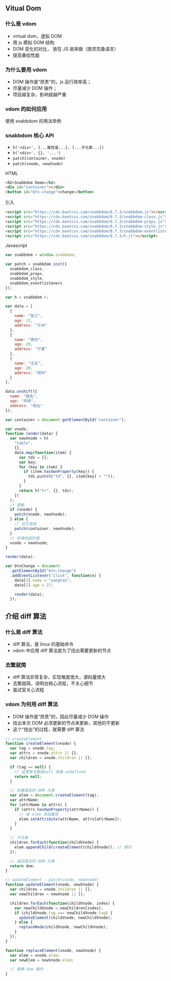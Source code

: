## Vitual Dom

### 什么是 vdom

- virtual dom，虚拟 DOM
- 用 js 模拟 DOM 结构
- DOM 变化的对比， 放在 JS 层来做（图灵完备语言）
- 提高重绘性能

### 为什么要用 vdom

- DOM 操作是“昂贵”的，js 运行效率高；
- 尽量减少 DOM 操作；
- 项目越复杂，影响就越严重

### vdom 的如何应用

使用 snabbdom 的用法举例

### snabbdom 核心 API

- `h('<div>', {...属性值...}, [...子元素...])`
- `h('<div>', {}, '...')`
- `patch(container, vnode)`
- `patch(vnode, newVnode)`

HTML

```html
<h2>Snabbdom Demo</h2>
<div id="container"></div>
<button id="btn-change">change</button>
```

引入

```html
<script src="https://cdn.bootcss.com/snabbdom/0.7.3/snabbdom.js"></script>
<script src="https://cdn.bootcss.com/snabbdom/0.7.3/snabbdom-class.js"></script>
<script src="https://cdn.bootcss.com/snabbdom/0.7.3/snabbdom-props.js"></script>
<script src="https://cdn.bootcss.com/snabbdom/0.7.3/snabbdom-style.js"></script>
<script src="https://cdn.bootcss.com/snabbdom/0.7.3/snabbdom-eventlisteners.js"></script>
<script src="https://cdn.bootcss.com/snabbdom/0.7.3/h.js"></script>
```

Javascript

```javascript
var snabbdom = window.snabbdom;

var patch = snabbdom.init({
  snabbdom_class,
  snabbdom_props,
  snabbdom_style,
  snabbdom_eventlisteners
});

var h = snabbdom.h;

var data = [
  {
    name: "张三",
    age: 22,
    address: "兰州"
  },
  {
    name: "李四",
    age: 28,
    address: "宁夏"
  },
  {
    name: "王五",
    age: 20,
    address: "郑州"
  }
];

data.unshift({
  name: "姓名",
  age: "年龄",
  address: "地址"
});

var container = document.getElementById("container");

var vnode;
function render(data) {
  var newVnode = h(
    "table",
    {},
    data.map(function(item) {
      var tds = [];
      var key;
      for (key in item) {
        if (item.hasOwnProperty(key)) {
          tds.push(h("td", {}, item[key] + ""));
        }
      }
      return h("tr", {}, tds);
    })
  );
  // 更新
  if (vnode) {
    patch(vnode, newVnode);
  } else {
    // 初次渲染
    patch(container, newVnode);
  }
  // 存储当前的值
  vnode = newVnode;
}

render(data);

var btnChange = document
  .getElementById("btn-change")
  .addEventListener("click", function(e) {
    data[1].name = "yangtao";
    data[2].age = 27;

    render(data);
  });
```

## 介绍 diff 算法

### 什么是 diff 算法

- diff 算法，是 linux 的基础命令
- vdom 中应用 diff 算法是为了找出需要更新的节点

### 去繁就简

- diff 算法非常复杂，实现难度很大，源码量很大
- 去繁就简，讲明白核心流程，不关心细节
- 面试官关心流程

### vdom 为何用 diff 算法

- DOM 操作是“昂贵”的，因此尽量减少 DOM 操作
- 找出本次 DOM 必须更新的节点来更新，其他的不更新
- 这个“找出”的过程，就需要 diff 算法

```javascript
// createElement
function createElement(vnode) {
  var tag = vnode.tag;
  var attrs = vnode.attrs || {};
  var children = vnode.children || [];

  if (tag == null) {
    // 这里有可能是null 或者 undefined
    return null;
  }

  // 创建真实的 DOM 元素
  var elem = document.createElement(tag);
  var attrName;
  for (attrName in attrs) {
    if (attrs.hasOwnProperty(attrName)) {
      // 给 elem 添加属性
      elem.setAttribute(attrName, attrs[attrName]);
    }
  }

  // 子元素
  children.forEach(function(childVnode) {
    elem.appendChild(createElement(childVnode)); // 递归
  });

  // 返回真实的 DOM 元素
  return dom;
}

// updateElement - patch(vnode, newVnode)
function updateElement(vnode, newVnode) {
  var children = vnode.children || [];
  var newChildren = newVnode || [];

  children.forEach(function(childVnode, index) {
    var newChildVnode = newChildren[index];
    if (childVnode.tag === newChildVnode.tag) {
      updateElement(childVnode, newChildVnode);
    } else {
      replaceNode(childVnode, newChildVnode);
    }
  });
}

function replaceElement(vnode, newVnode) {
  var elem = vnode.elem;
  var newElem = newVnode.elem;

  // 替换 dom 操作
}
```
